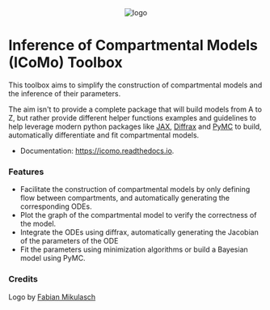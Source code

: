 <div align="center">
<img src="https://raw.githubusercontent.
com/Priesemann-Group/icomo/main/docs/images/icomo_logo250px.png" alt="logo"></img>
</div>

# Inference of Compartmental Models (ICoMo) Toolbox

This toolbox aims to simplify the construction of compartmental models and the inference of their parameters.

The aim isn't to provide a complete package that will build models from A to Z, but rather
provide different helper functions examples and guidelines to help leverage modern python
packages like [JAX](https://jax.readthedocs.io/en/latest/),
[Diffrax](https://docs.kidger.site/diffrax/) and
[PyMC](https://www.pymc.io/welcome.html) to build, automatically differentiate and fit
compartmental models.

* Documentation: https://icomo.readthedocs.io.

### Features

* Facilitate the construction of compartmental models by only defining flow between compartments, and
  automatically generating the corresponding ODEs.
* Plot the graph of the compartmental model to verify the correctness of the model.
* Integrate the ODEs using diffrax, automatically generating the Jacobian of the parameters of the ODE
* Fit the parameters using minimization algorithms or build a Bayesian model using PyMC.

### Credits

Logo by [Fabian Mikulasch](https://scholar.google.com/citations?user=ZWWBIoUAAAAJ&hl=en)




